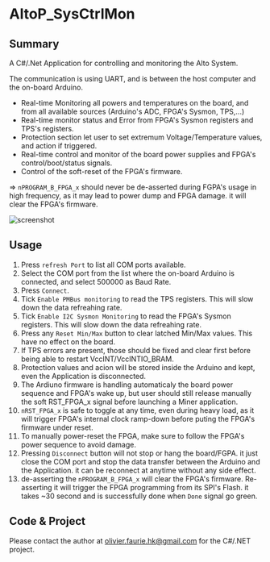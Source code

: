 # AltoP_SysCtrlMon

## Summary

A C#/.Net Application for controlling and monitoring the Alto System.

The communication is using UART, and is between the host computer and the on-board Arduino.

- Real-time Monitoring all powers and temperatures on the board, and from all available sources (Arduino's ADC, FPGA's Sysmon, TPS,...)
- Real-time monitor status and Error from FPGA's Sysmon registers and TPS's registers.
- Protection section let user to set extremum Voltage/Temperature values, and action if triggered.
- Real-time control and monitor of the board power supplies and FPGA's control/boot/status signals.
- Control of the soft-reset of the FPGA's firmware.

=> `nPROGRAM_B_FPGA_x` should never be de-asserted during FGPA's usage in high frequency, as it may lead to power dump and FPGA damage. it will clear the FPGA's firmware.

![screenshot](https://github.com/user-attachments/assets/94f9f95a-acca-43c9-80a7-54678f94ba71)

## Usage

1. Press `refresh Port` to list all COM ports available.
2. Select the COM port from the list where the on-board Arduino is connected, and select 500000 as Baud Rate.
3. Press `Connect`.
4. Tick `Enable PMBus monitoring` to read the TPS registers. This will slow down the data refreahing rate.
5. Tick `Enable I2C Sysmon Monitoring` to read the FPGA's Sysmon registers. This will slow down the data refreahing rate.
6. Press any `Reset Min/Max` button to clear latched Min/Max values. This have no effect on the board.
7. If TPS errors are present, those should be fixed and clear first before being able to restart VccINT/VccINTIO_BRAM.
8. Protection values and acion will be stored inside the Arduino and kept, even the Application is disconnected.
9. The Ardiuno firmware is handling automaticaly the board power sequence and FPGA's wake up, but user should still release manually the soft RST_FPGA_x signal before launching a Miner application.
10. `nRST_FPGA_x` is safe to toggle at any time, even during heavy load, as it will trigger FPGA's internal clock ramp-down before puting the FPGA's firmware under reset.
11. To manually power-reset the FPGA, make sure to follow the FPGA's power sequence to avoid damage.
12. Pressing `Disconnect` button will not stop or hang the board/FGPA. it just close the COM port and stop the data transfer between the Arduino and the Application. it can be reconnect at anytime without any side effect.
13. de-asserting the `nPROGRAM_B_FPGA_x` will clear the FPGA's firmware. Re-asserting it will trigger the FPGA programming from its SPI's Flash. it takes ~30 second and is successfully done when `Done` signal go green.

## Code & Project
Please contact the author at olivier.faurie.hk@gmail.com for the C#/.NET project.
